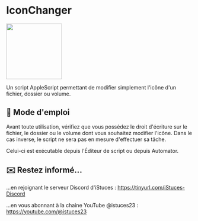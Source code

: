 # IconChanger
<a href="https://zupimages.net/viewer.php?id=23/19/bd4x.png"><img img width="150" src="https://zupimages.net/up/23/19/bd4x.png" alt="" /></a>

Un script AppleScript permettant de modifier simplement l'icône d'un fichier, dossier ou volume.

## 📖 Mode d'emploi
Avant toute utilisation, vérifiez que vous possédez le droit d'écriture sur le fichier, le dossier ou le volume dont vous souhaitez modifier l'icône. Dans le cas inverse, le script ne sera pas en mesure d'effectuer sa tâche.

Celui-ci est exécutable depuis l'Éditeur de script ou depuis Automator.

## ✉️ Restez informé...
...en rejoignant le serveur Discord d'iStuces : https://tinyurl.com/iStuces-Discord

...en vous abonnant à la chaine YouTube @istuces23 : https://youtube.com/@istuces23
